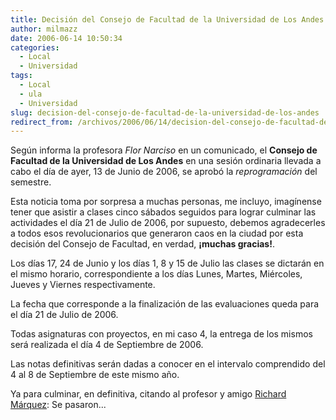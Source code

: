 ```yaml
---
title: Decisión del Consejo de Facultad de la Universidad de Los Andes
author: milmazz
date: 2006-06-14 10:50:34
categories:
  - Local
  - Universidad
tags:
  - Local
  - ula
  - Universidad
slug: decision-del-consejo-de-facultad-de-la-universidad-de-los-andes
redirect_from: /archivos/2006/06/14/decision-del-consejo-de-facultad-de-la-universidad-de-los-andes/
---
```


Según informa la profesora _Flor Narciso_ en un comunicado, el **Consejo de Facultad de la Universidad de Los Andes** en una sesión ordinaria llevada a cabo el día de ayer, 13 de Junio de 2006, se aprobó la _reprogramación_ del semestre.

Esta noticia toma por sorpresa a muchas personas, me incluyo, imagínense tener que asistir a clases cinco sábados seguidos para lograr culminar las actividades el día 21 de Julio de 2006, por supuesto, debemos agradecerles a todos esos revolucionarios que generaron caos en la ciudad por esta decisión del Consejo de Facultad, en verdad, **¡muchas gracias!**.

Los días 17, 24 de Junio y los días 1, 8 y 15 de Julio las clases se dictarán en el mismo horario, correspondiente a los días Lunes, Martes, Miércoles, Jueves y Viernes respectivamente.

La fecha que corresponde a la finalización de las evaluaciones queda para el día 21 de Julio de 2006.

Todas asignaturas con proyectos, en mi caso 4, la entrega de los mismos será realizada el día 4 de Septiembre de 2006.

Las notas definitivas serán dadas a conocer en el intervalo comprendido del 4 al 8 de Septiembre de este mismo año.

Ya para culminar, en definitiva, citando al profesor y amigo [Richard Márquez](http://webdelprofesor.ula.ve/ingenieria/marquez/): Se pasaron...
